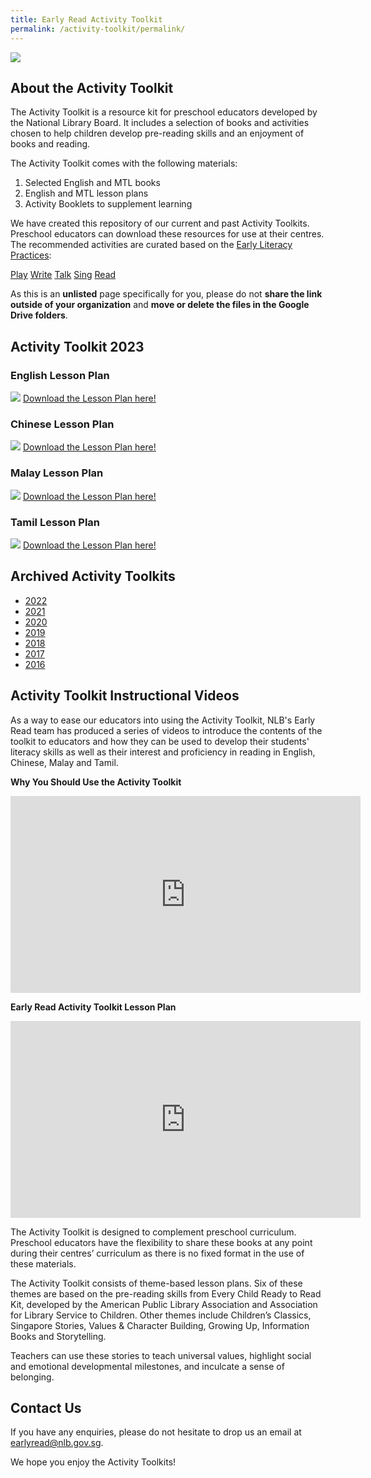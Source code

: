 ```yaml
---
title: Early Read Activity Toolkit
permalink: /activity-toolkit/permalink/
---
```

![](/images/activity-toolkit-thumbnails/Activity%20Toolkit%20Thumbnail.png)

## About the Activity Toolkit

The Activity Toolkit is a resource kit for preschool educators developed by the National Library Board. It includes a selection of books and activities chosen to help children develop pre-reading skills and an enjoyment of books and reading. 

The Activity Toolkit comes with the following materials:
1.	Selected English and MTL books
2.	English and MTL lesson plans 
3.	Activity Booklets to supplement learning

We have created this repository of our current and past Activity Toolkits. Preschool educators can download these resources for use at their centres.  The recommended activities are curated based on the  [Early Literacy Practices](https://childrenandteens.nlb.gov.sg/diy-resources/preschool/preschool-main):

[Play](https://childrenandteens.nlb.gov.sg/earlylit-play)
[Write](https://childrenandteens.nlb.gov.sg/earlylit-write)
[Talk](https://childrenandteens.nlb.gov.sg/earlylit-talk)
[Sing](https://childrenandteens.nlb.gov.sg/earlylit-sing)
[Read](https://childrenandteens.nlb.gov.sg/earlylit-read)

As this is an **unlisted** page specifically for you, please do not **share the link outside of your organization** and **move or delete the files in the Google Drive folders**. 

##    Activity Toolkit 2023

### English Lesson Plan 

![](/images/activity-toolkit-thumbnails/ActivityToolkitEnglish2023.jpeg)
[Download the Lesson Plan here!](https://go.gov.sg/englishlessonplan2023)

### Chinese Lesson Plan
![](/images/activity-toolkit-thumbnails/ActivityToolkitChinese2023.jpeg)
[Download the Lesson Plan here!](https://go.gov.sg/chineselessonplan2023)

### Malay Lesson Plan

![](/images/activity-toolkit-thumbnails/ActivityToolkitMalay2023.jpeg)
[Download the Lesson Plan here!](https://go.gov.sg/malaylessonplan2023)

### Tamil Lesson Plan
![](/images/activity-toolkit-thumbnails/ActivityToolkitTamil2023.jpeg)
[Download the Lesson Plan here!](https://go.gov.sg/tamillessonplan2023)


## Archived Activity Toolkits

* [2022](https://drive.google.com/drive/folders/14xWGEUgb1L6vfRSuLylNc58VQDJXE-ku)
* [2021](https://drive.google.com/drive/folders/1sed8i-M3rWde95OE-LouU18NbFkR9ST6?usp=sharing) 
* [2020](https://drive.google.com/drive/folders/1m1NLWN7fcd09ClX5mMKRdh35iw44dHn5?usp=sharing)
* [2019](https://drive.google.com/drive/folders/1O3raqbrrQGhwPf5bog3omRCHG6hUAt9M?usp=sharing)
* [2018](https://drive.google.com/drive/folders/1FIVaxK1siyLMZjHbQ8dA9jzOUsuqnaOY?usp=sharing)
* [2017](https://drive.google.com/drive/folders/1RCY54rDwkH-e5EtcKZFsoijbPK_fDmDn?usp=sharing)
* [2016](https://drive.google.com/drive/folders/19puD-lILPJy3ILnI_WYNyeXCvMTrgKzs?usp=sharing)

## Activity Toolkit Instructional Videos

As a way to ease our educators into using the Activity Toolkit, NLB's Early Read team has produced a series of videos to introduce the contents of the toolkit to educators and how they can be used to develop their students' literacy skills as well as their interest and proficiency in reading in English, Chinese, Malay and Tamil. 

**Why You Should Use the Activity Toolkit**


<iframe width="560" height="315" src="https://www.youtube.com/embed/PykFtd8rIws" title="YouTube video player" frameborder="0" allow="accelerometer; autoplay; clipboard-write; encrypted-media; gyroscope; picture-in-picture" allowfullscreen></iframe>


**Early Read Activity Toolkit Lesson Plan**


<iframe width="560" height="315" src="https://www.youtube.com/embed/UN_8Lc_w5fU" title="YouTube video player" frameborder="0" allow="accelerometer; autoplay; clipboard-write; encrypted-media; gyroscope; picture-in-picture" allowfullscreen></iframe>

The Activity Toolkit is designed to complement preschool curriculum. Preschool educators have the flexibility to share these books at any point during their centres’ curriculum as there is no fixed format in the use of these materials.

The Activity Toolkit consists of theme-based lesson plans. Six of these themes are based on the pre-reading skills from Every Child Ready to Read Kit, developed by the American Public Library Association and Association for Library Service to Children. Other themes include Children’s Classics, Singapore Stories, Values & Character Building, Growing Up, Information Books and Storytelling. 

Teachers can use these stories to teach universal values, highlight social and emotional developmental milestones, and inculcate a sense of belonging.


## Contact Us
If you have any enquiries, please do not hesitate to drop us an email at earlyread@nlb.gov.sg. 

We hope you enjoy the Activity Toolkits!